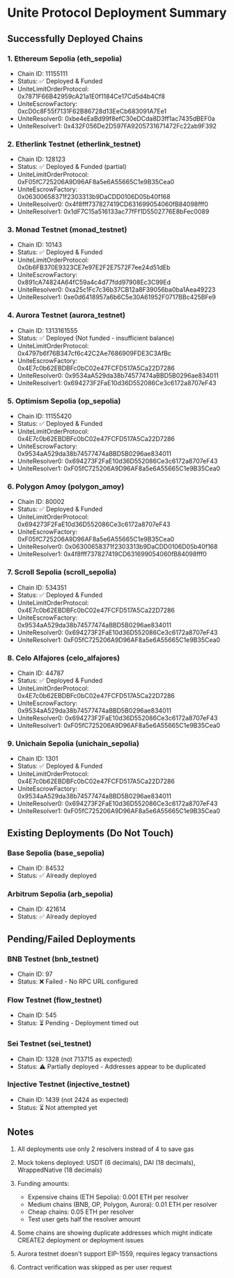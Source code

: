 # Unite Protocol Deployment Summary

## Successfully Deployed Chains

### 1. Ethereum Sepolia (eth_sepolia)
- Chain ID: 11155111
- Status: ✅ Deployed & Funded
- UniteLimitOrderProtocol: 0x7871F66B42959cA21a1E0f1184Ce17Cd5d4b4Cf8
- UniteEscrowFactory: 0xcD0c8F55f7131F62B86728d13EeCb683091A7Ee1
- UniteResolver0: 0xbe4eEaBd99f8efC30eDCda8D3ff1ac7435dBEF0a
- UniteResolver1: 0x432F056De2D597FA9205731671472Fc22ab9F392

### 2. Etherlink Testnet (etherlink_testnet)
- Chain ID: 128123
- Status: ✅ Deployed & Funded (partial)
- UniteLimitOrderProtocol: 0xF05fC725206A9D96AF8a5e6A55665C1e9B35Cea0
- UniteEscrowFactory: 0x06300658371f2303313b9DaCDD0106D05b40f168
- UniteResolver0: 0x4f8fff737827419CD631699054060fB84098fff0
- UniteResolver1: 0x1dF7C15a516133ac77fFf1D5502776E8bFec0089

### 3. Monad Testnet (monad_testnet)
- Chain ID: 10143
- Status: ✅ Deployed & Funded
- UniteLimitOrderProtocol: 0x0b6FB370E9323CE7e97E2F2E7572F7ee24d51dEb
- UniteEscrowFactory: 0x891cA74824A64fC59a4c4d77fdd97908Ec3C99Ed
- UniteResolver0: 0xa25c1Fc7c36b37CB12a8F39056ba0ba1Aea49223
- UniteResolver1: 0xe0d6418957a6b6C5e30A61952F0717BBc425BFe9

### 4. Aurora Testnet (aurora_testnet)
- Chain ID: 1313161555
- Status: ✅ Deployed (Not funded - insufficient balance)
- UniteLimitOrderProtocol: 0x4797b6f76B347cf6c42C2Ae7686909FDE3C3AfBc
- UniteEscrowFactory: 0x4E7c0b62EBDBFc0bC02e47FCFD517A5Ca22D7286
- UniteResolver0: 0x9534aA529da38b74577474aBBD5B0296ae834011
- UniteResolver1: 0x694273F2FaE10d36D552086Ce3c6172a8707eF43

### 5. Optimism Sepolia (op_sepolia)
- Chain ID: 11155420
- Status: ✅ Deployed & Funded
- UniteLimitOrderProtocol: 0x4E7c0b62EBDBFc0bC02e47FCFD517A5Ca22D7286
- UniteEscrowFactory: 0x9534aA529da38b74577474aBBD5B0296ae834011
- UniteResolver0: 0x694273F2FaE10d36D552086Ce3c6172a8707eF43
- UniteResolver1: 0xF05fC725206A9D96AF8a5e6A55665C1e9B35Cea0

### 6. Polygon Amoy (polygon_amoy)
- Chain ID: 80002
- Status: ✅ Deployed & Funded
- UniteLimitOrderProtocol: 0x694273F2FaE10d36D552086Ce3c6172a8707eF43
- UniteEscrowFactory: 0xF05fC725206A9D96AF8a5e6A55665C1e9B35Cea0
- UniteResolver0: 0x06300658371f2303313b9DaCDD0106D05b40f168
- UniteResolver1: 0x4f8fff737827419CD631699054060fB84098fff0

### 7. Scroll Sepolia (scroll_sepolia)
- Chain ID: 534351
- Status: ✅ Deployed & Funded
- UniteLimitOrderProtocol: 0x4E7c0b62EBDBFc0bC02e47FCFD517A5Ca22D7286
- UniteEscrowFactory: 0x9534aA529da38b74577474aBBD5B0296ae834011
- UniteResolver0: 0x694273F2FaE10d36D552086Ce3c6172a8707eF43
- UniteResolver1: 0xF05fC725206A9D96AF8a5e6A55665C1e9B35Cea0

### 8. Celo Alfajores (celo_alfajores)
- Chain ID: 44787
- Status: ✅ Deployed & Funded
- UniteLimitOrderProtocol: 0x4E7c0b62EBDBFc0bC02e47FCFD517A5Ca22D7286
- UniteEscrowFactory: 0x9534aA529da38b74577474aBBD5B0296ae834011
- UniteResolver0: 0x694273F2FaE10d36D552086Ce3c6172a8707eF43
- UniteResolver1: 0xF05fC725206A9D96AF8a5e6A55665C1e9B35Cea0

### 9. Unichain Sepolia (unichain_sepolia)
- Chain ID: 1301
- Status: ✅ Deployed & Funded
- UniteLimitOrderProtocol: 0x4E7c0b62EBDBFc0bC02e47FCFD517A5Ca22D7286
- UniteEscrowFactory: 0x9534aA529da38b74577474aBBD5B0296ae834011
- UniteResolver0: 0x694273F2FaE10d36D552086Ce3c6172a8707eF43
- UniteResolver1: 0xF05fC725206A9D96AF8a5e6A55665C1e9B35Cea0

## Existing Deployments (Do Not Touch)

### Base Sepolia (base_sepolia)
- Chain ID: 84532
- Status: ✅ Already deployed

### Arbitrum Sepolia (arb_sepolia) 
- Chain ID: 421614
- Status: ✅ Already deployed

## Pending/Failed Deployments

### BNB Testnet (bnb_testnet)
- Chain ID: 97
- Status: ❌ Failed - No RPC URL configured

### Flow Testnet (flow_testnet)
- Chain ID: 545
- Status: ⏳ Pending - Deployment timed out

### Sei Testnet (sei_testnet)
- Chain ID: 1328 (not 713715 as expected)
- Status: ⚠️ Partially deployed - Addresses appear to be duplicated

### Injective Testnet (injective_testnet)
- Chain ID: 1439 (not 2424 as expected)
- Status: ⏳ Not attempted yet

## Notes

1. All deployments use only 2 resolvers instead of 4 to save gas
2. Mock tokens deployed: USDT (6 decimals), DAI (18 decimals), WrappedNative (18 decimals)
3. Funding amounts:
   - Expensive chains (ETH Sepolia): 0.001 ETH per resolver
   - Medium chains (BNB, OP, Polygon, Aurora): 0.01 ETH per resolver
   - Cheap chains: 0.05 ETH per resolver
   - Test user gets half the resolver amount

4. Some chains are showing duplicate addresses which might indicate CREATE2 deployment or deployment issues

5. Aurora testnet doesn't support EIP-1559, requires legacy transactions

6. Contract verification was skipped as per user request